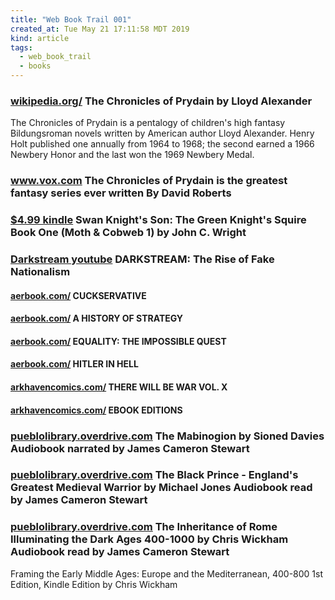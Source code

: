 ```yaml
---
title: "Web Book Trail 001"
created_at: Tue May 21 17:11:58 MDT 2019
kind: article
tags:
  - web_book_trail
  - books
---
```


<h3>
  <a href="https://en.wikipedia.org/wiki/The_Chronicles_of_Prydain" target="_blank">wikipedia.org/</a>
  The Chronicles of Prydain
  by Lloyd Alexander
</h3>

The Chronicles of Prydain is a pentalogy of children's high fantasy
Bildungsroman novels written by American author Lloyd Alexander.
Henry Holt published one annually from 1964 to 1968; the second earned
a 1966 Newbery Honor and the last won the 1969 Newbery Medal.

<h3>
  <a href="https://www.vox.com/2015/8/18/9166631/chronicles-prydain-alexander" target="_blank">www.vox.com</a>
  The Chronicles of Prydain is the greatest fantasy series ever written By David Roberts
</h3>

<h3>
  <a href="https://www.amazon.com/gp/product/B01L43JG88" target="_blank">$4.99 kindle</a>
  Swan Knight's Son: The Green Knight's Squire Book One (Moth & Cobweb 1) by John C. Wright
</h3>

<h3>
  <a href="https://www.youtube.com/watch?v=83llKqBSmtM" target="_blank">Darkstream youtube</a>
  DARKSTREAM: The Rise of Fake Nationalism
</h3>

<h4>
<a href="https://aerbook.com/maker/productcard-3039487-1875.html" target="_blank">aerbook.com/</a>
CUCKSERVATIVE
</h4>

<h4>
<a href="https://aerbook.com/maker/productcard-2687710-1875.html" target="_blank">aerbook.com/</a>
A HISTORY OF STRATEGY
</h4>

<h4>
<a href="https://aerbook.com/maker/productcard-2737960-1875.html" target="_blank">aerbook.com/</a>
EQUALITY: THE IMPOSSIBLE QUEST
</h4>

<h4>
<a href="https://aerbook.com/maker/productcard-3769779-1875.html" target="_blank">aerbook.com/</a>
HITLER IN HELL
</h4>

<h4>
<a href="https://arkhavencomics.com/product/twbw10/" target="_blank">arkhavencomics.com/</a>
THERE WILL BE WAR VOL. X
</h4>

<h4>
<a href="https://arkhavencomics.com/product-category/books/nonfiction/" target="_blank">arkhavencomics.com/</a>
EBOOK EDITIONS
</h4>

<h3>
  <a href="https://pueblolibrary.overdrive.com/media/4200717" target="_blank">pueblolibrary.overdrive.com</a>
  The Mabinogion
  by Sioned Davies Audiobook narrated by James Cameron Stewart
</h3>

<h3>
  <a href="https://pueblolibrary.overdrive.com/media/4444407" target="_blank">pueblolibrary.overdrive.com</a>
  The Black Prince - England's Greatest Medieval Warrior
  by Michael Jones
  Audiobook read by James Cameron Stewart
</h3>

<h3>
  <a href="https://pueblolibrary.overdrive.com/media/4159635" target="_blank">pueblolibrary.overdrive.com</a>
  The Inheritance of Rome Illuminating the Dark Ages 400-1000
  by Chris Wickham
  Audiobook read by James Cameron Stewart
</h3>

Framing the Early Middle Ages: Europe and the Mediterranean, 400-800 1st Edition, Kindle Edition by Chris Wickham

<!--
html boilerplate fragments
<a href="" target="_blank"></a>
<a name=""></a>
<img src="" width="400px">
<ul>
  <li></li>
  <li><a href="" target="_blank"></a></li>
</ul>
<pre>
</pre>
<p style="margin-bottom: 2em;"></p>
<hr style="border: 0; height: 3px; background: #333; background-image: linear-gradient(to right, #ccc, #333, #ccc);">
<pre><code>
</code></pre>
<math xmlns='http://www.w3.org/1998/Math/MathML' display='block'>
</math>
:-->
